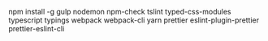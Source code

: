 npm install -g gulp nodemon npm-check tslint typed-css-modules typescript typings webpack webpack-cli yarn prettier eslint-plugin-prettier prettier-eslint-cli